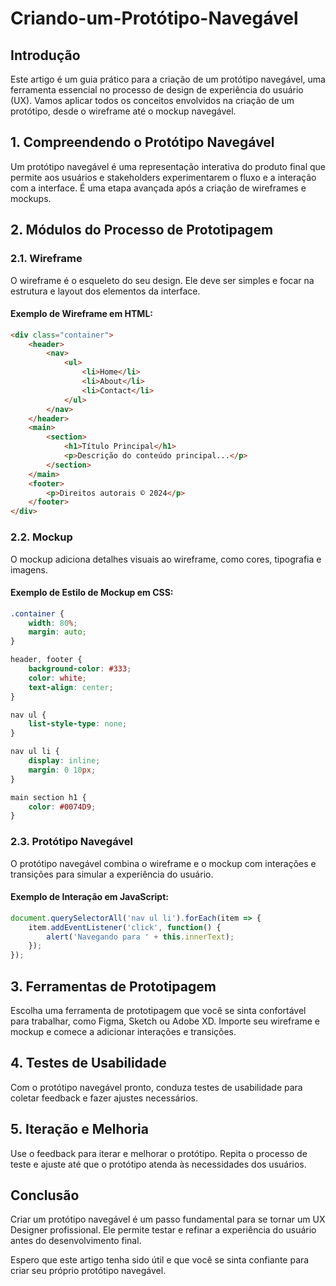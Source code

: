 # Criando-um-Protótipo-Navegável

## **Introdução**
Este artigo é um guia prático para a criação de um protótipo navegável, uma ferramenta essencial no processo de design de experiência do usuário (UX). Vamos aplicar todos os conceitos envolvidos na criação de um protótipo, desde o wireframe até o mockup navegável.

## **1. Compreendendo o Protótipo Navegável**
Um protótipo navegável é uma representação interativa do produto final que permite aos usuários e stakeholders experimentarem o fluxo e a interação com a interface. É uma etapa avançada após a criação de wireframes e mockups.

## **2. Módulos do Processo de Prototipagem**

### **2.1. Wireframe**
O wireframe é o esqueleto do seu design. Ele deve ser simples e focar na estrutura e layout dos elementos da interface.

#### **Exemplo de Wireframe em HTML:**
```html
<div class="container">
    <header>
        <nav>
            <ul>
                <li>Home</li>
                <li>About</li>
                <li>Contact</li>
            </ul>
        </nav>
    </header>
    <main>
        <section>
            <h1>Título Principal</h1>
            <p>Descrição do conteúdo principal...</p>
        </section>
    </main>
    <footer>
        <p>Direitos autorais © 2024</p>
    </footer>
</div>
```

### **2.2. Mockup**
O mockup adiciona detalhes visuais ao wireframe, como cores, tipografia e imagens.

#### **Exemplo de Estilo de Mockup em CSS:**
```css
.container {
    width: 80%;
    margin: auto;
}

header, footer {
    background-color: #333;
    color: white;
    text-align: center;
}

nav ul {
    list-style-type: none;
}

nav ul li {
    display: inline;
    margin: 0 10px;
}

main section h1 {
    color: #0074D9;
}
```

### **2.3. Protótipo Navegável**
O protótipo navegável combina o wireframe e o mockup com interações e transições para simular a experiência do usuário.

#### **Exemplo de Interação em JavaScript:**
```javascript
document.querySelectorAll('nav ul li').forEach(item => {
    item.addEventListener('click', function() {
        alert('Navegando para ' + this.innerText);
    });
});
```

## **3. Ferramentas de Prototipagem**
Escolha uma ferramenta de prototipagem que você se sinta confortável para trabalhar, como Figma, Sketch ou Adobe XD. Importe seu wireframe e mockup e comece a adicionar interações e transições.

## **4. Testes de Usabilidade**
Com o protótipo navegável pronto, conduza testes de usabilidade para coletar feedback e fazer ajustes necessários.

## **5. Iteração e Melhoria**
Use o feedback para iterar e melhorar o protótipo. Repita o processo de teste e ajuste até que o protótipo atenda às necessidades dos usuários.

## **Conclusão**
Criar um protótipo navegável é um passo fundamental para se tornar um UX Designer profissional. Ele permite testar e refinar a experiência do usuário antes do desenvolvimento final.

Espero que este artigo tenha sido útil e que você se sinta confiante para criar seu próprio protótipo navegável.
